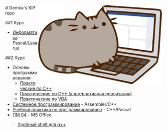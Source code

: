 <img src="cat.jpg" align="right" />
# Demka's KIP repo

##1 Курс
* [Информатика](https://github.com/GeorgiyDemo/KIP/tree/master/%D0%A1ourse%20I)  - Pascal/Lasarus

##2 Курс
* Основы программирования:
  * [Практические по C++](https://github.com/GeorgiyDemo/KIP/tree/master/Course%20II/%D0%A1%2B%2B/%D0%9E%D0%9F/pract)
  * [Практические по C++ (альтернативная реализация)](https://github.com/GeorgiyDemo/KIP/tree/master/Course%20II/%D0%A1%2B%2B/%D0%9E%D0%9F/Project)
  * [Практические по VBA](https://github.com/GeorgiyDemo/KIP/tree/master/Course%20II/VBA)
* [Системное программирование](https://github.com/GeorgiyDemo/KIP/tree/master/Course%20II/Assembly)  - Assembler/C++
* [Учебная практика по программированию](https://github.com/GeorgiyDemo/KIP/tree/master/Course%20II/%D0%A1%2B%2B/%D0%A3%D0%9F) - С++/Pascal
* [ПМ 04](https://github.com/GeorgiyDemo/KIP/tree/master/Course%20II/Assembly)  - MS Office


>[Удобный shell для g++](https://github.com/GeorgiyDemo/KIP/blob/master/Course%20II/%D0%A1%2B%2B/%D0%9E%D0%9F/pract/alias.sh)
